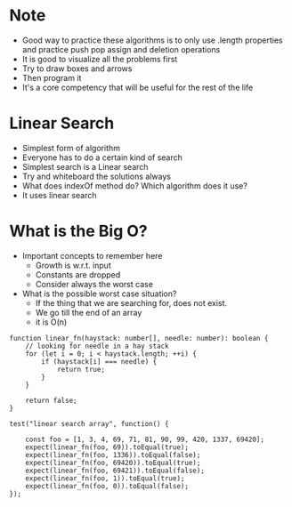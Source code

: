# Note
- Good way to practice these algorithms is to only use .length properties and practice push pop assign and deletion operations
- It is good to visualize all the problems first
- Try to draw boxes and arrows
- Then program it
- It's a core competency that will be useful for the rest of the life

# Linear Search
- Simplest form of algorithm
- Everyone has to do a certain kind of search
- Simplest search is a Linear search
- Try and whiteboard the solutions always
- What does indexOf method do? Which algorithm does it use?
- It uses linear search

# What is the Big O?
- Important concepts to remember here
    - Growth is w.r.t. input
    - Constants are dropped
    - Consider always the worst case
- What is the possible worst case situation?
    - If the thing that we are searching for, does not exist.
    - We go till the end of an array
    - it is O(n)


```
function linear_fn(haystack: number[], needle: number): boolean {
    // looking for needle in a hay stack
    for (let i = 0; i < haystack.length; ++i) {
        if (haystack[i] === needle) {
            return true;
        }
    }
    
    return false;
}

test("linear search array", function() {

    const foo = [1, 3, 4, 69, 71, 81, 90, 99, 420, 1337, 69420];
    expect(linear_fn(foo, 69)).toEqual(true);
    expect(linear_fn(foo, 1336)).toEqual(false);
    expect(linear_fn(foo, 69420)).toEqual(true);
    expect(linear_fn(foo, 69421)).toEqual(false);
    expect(linear_fn(foo, 1)).toEqual(true);
    expect(linear_fn(foo, 0)).toEqual(false);
});


```

